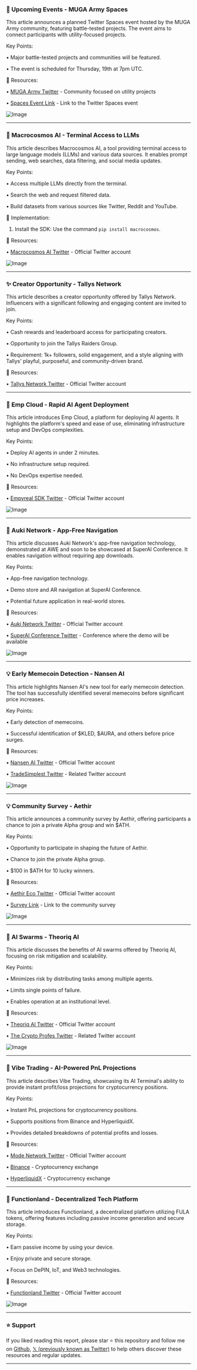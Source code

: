 ### 🚀 Upcoming Events - MUGA Army Spaces

This article announces a planned Twitter Spaces event hosted by the MUGA Army community, featuring battle-tested projects.  The event aims to connect participants with utility-focused projects.

Key Points:

• Major battle-tested projects and communities will be featured.

• The event is scheduled for Thursday, 19th at 7pm UTC.


🔗 Resources:

• [MUGA Army Twitter](https://x.com/MUGA_Army) - Community focused on utility projects

• [Spaces Event Link](https://x.com/i/spaces/1jMJgkvqpqAJL) - Link to the Twitter Spaces event

![Image](https://pbs.twimg.com/media/GtlKnBza0AI1-qT?format=jpg&name=small)


---
### 🤖 Macrocosmos AI - Terminal Access to LLMs

This article describes Macrocosmos AI, a tool providing terminal access to large language models (LLMs) and various data sources.  It enables prompt sending, web searches, data filtering, and social media updates.

Key Points:

• Access multiple LLMs directly from the terminal.

• Search the web and request filtered data.

• Build datasets from various sources like Twitter, Reddit and YouTube.


🚀 Implementation:

1. Install the SDK: Use the command `pip install macrocosmos`.


🔗 Resources:

• [Macrocosmos AI Twitter](https://x.com/MacrocosmosAI) - Official Twitter account

![Image](https://pbs.twimg.com/media/GtlK4ZzacAARYoM?format=png&name=small)


---
### ✨ Creator Opportunity - Tallys Network

This article describes a creator opportunity offered by Tallys Network.  Influencers with a significant following and engaging content are invited to join.

Key Points:

• Cash rewards and leaderboard access for participating creators.

• Opportunity to join the Tallys Raiders Group.

• Requirement: 1k+ followers, solid engagement, and a style aligning with Tallys' playful, purposeful, and community-driven brand.


🔗 Resources:

• [Tallys Network Twitter](https://x.com/TalusNetwork) - Official Twitter account


---
### 🤖 Emp Cloud - Rapid AI Agent Deployment

This article introduces Emp Cloud, a platform for deploying AI agents.  It highlights the platform's speed and ease of use, eliminating infrastructure setup and DevOps complexities.

Key Points:

• Deploy AI agents in under 2 minutes.

• No infrastructure setup required.

• No DevOps expertise needed.


🔗 Resources:

• [Empyreal SDK Twitter](https://x.com/EmpyrealSDK) - Official Twitter account

![Image](https://pbs.twimg.com/media/GtlI9WTbcAAXJK_?format=jpg&name=small)


---
### 🚀 Auki Network - App-Free Navigation

This article discusses Auki Network's app-free navigation technology, demonstrated at AWE and soon to be showcased at SuperAI Conference.  It enables navigation without requiring app downloads.

Key Points:

• App-free navigation technology.

• Demo store and AR navigation at SuperAI Conference.

• Potential future application in real-world stores.


🔗 Resources:

• [Auki Network Twitter](https://x.com/AukiNetwork) - Official Twitter account

• [SuperAI Conference Twitter](https://x.com/superai_conf) - Conference where the demo will be available

![Image](https://pbs.twimg.com/amplify_video_thumb/1934628273524293632/img/tmC_bIDnHcH8HWXe.jpg)


---
### 💡 Early Memecoin Detection - Nansen AI

This article highlights Nansen AI's new tool for early memecoin detection.  The tool has successfully identified several memecoins before significant price increases.

Key Points:

• Early detection of memecoins.

• Successful identification of $KLED, $AURA, and others before price surges.


🔗 Resources:

• [Nansen AI Twitter](https://x.com/nansen_ai) - Official Twitter account

• [TradeSimplest Twitter](https://x.com/TradeSimplest) -  Related Twitter account


![Image](https://pbs.twimg.com/amplify_video_thumb/1934542970910650368/img/BS04131dCqrCfTJI.jpg)


---
### 💡 Community Survey - Aethir

This article announces a community survey by Aethir, offering participants a chance to join a private Alpha group and win $ATH.

Key Points:

• Opportunity to participate in shaping the future of Aethir.

• Chance to join the private Alpha group.

• $100 in $ATH for 10 lucky winners.


🔗 Resources:

• [Aethir Eco Twitter](https://x.com/AethirEco) - Official Twitter account

• [Survey Link](http://tally.so/r/wzvR2g) - Link to the community survey


![Image](https://pbs.twimg.com/media/GtjxXavagAAIb5H?format=jpg&name=small)


---
### 🤖 AI Swarms - Theoriq AI

This article discusses the benefits of AI swarms offered by Theoriq AI, focusing on risk mitigation and scalability.

Key Points:

• Minimizes risk by distributing tasks among multiple agents.

• Limits single points of failure.

• Enables operation at an institutional level.


🔗 Resources:

• [Theoriq AI Twitter](https://x.com/TheoriqAI) - Official Twitter account

• [The Crypto Profes Twitter](https://x.com/TheCryptoProfes) - Related Twitter account


![Image](https://pbs.twimg.com/media/GtjuxoRWEAAN7Q4?format=jpg&name=small)


---
### 🤖 Vibe Trading - AI-Powered PnL Projections

This article describes Vibe Trading, showcasing its AI Terminal's ability to provide instant profit/loss projections for cryptocurrency positions.

Key Points:

• Instant PnL projections for cryptocurrency positions.

• Supports positions from Binance and HyperliquidX.

• Provides detailed breakdowns of potential profits and losses.


🔗 Resources:

• [Mode Network Twitter](https://x.com/modenetwork) -  Official Twitter account

• [Binance](https://x.com/binance) - Cryptocurrency exchange

• [HyperliquidX](https://x.com/HyperliquidX) - Cryptocurrency exchange


---
### 🤖 Functionland - Decentralized Tech Platform

This article introduces Functionland, a decentralized platform utilizing FULA tokens, offering features including passive income generation and secure storage.

Key Points:

• Earn passive income by using your device.

• Enjoy private and secure storage.

• Focus on DePIN, IoT, and Web3 technologies.


🔗 Resources:

• [Functionland Twitter](https://x.com/functionland) - Official Twitter account

![Image](https://pbs.twimg.com/media/Gtjwn-SXIAAzorW?format=jpg&name=small)


---

### ⭐️ Support

If you liked reading this report, please star ⭐️ this repository and follow me on [Github](https://github.com/Drix10), [𝕏 (previously known as Twitter)](https://x.com/DRIX_10_) to help others discover these resources and regular updates.

---
